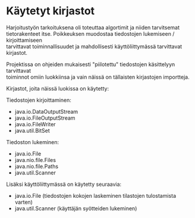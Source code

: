 # Käytetyt kirjastot

Harjoitustyön tarkoituksena oli toteuttaa algortimit ja niiden tarvitsemat   
tietorakenteet itse. Poikkeuksen muodostaa tiedostojen lukemiseen / kirjoittamiseen  
tarvittavat toiminnallisuudet ja mahdollisesti käyttöliittymässä tarvittavat  
kirjastot.  

Projektissa on ohjeiden mukaisesti "piilotettu" tiedostojen käsittelyyn tarvittavat  
toiminnot omiin luokkiinsa ja vain näissä on tällaisten kirjastojen importteja.  

Kirjastot, joita näissä luokissa on käytetty:  

Tiedostojen kirjoittaminen:  
- java.io.DataOutputStream
- java.io.FileOutputStream
- java.io.FileWriter
- java.util.BitSet

Tiedoston lukeminen:  
- java.io.File
- java.nio.file.Files
- java.nio.file.Paths
- java.util.Scanner

Lisäksi käyttöliittymässä on käytetty seuraavia:  
- java.io.File (tiedostojen kokojen laskeminen tilastojen tulostamista varten)
- java.util.Scanner (käyttäjän syötteiden lukeminen)

